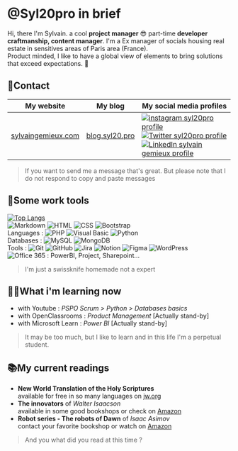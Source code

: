 # @Syl20pro in brief

Hi, there I'm Sylvain. a cool **project manager** 😎 part-time **developer craftmanship, content manager**. I'm a Ex manager of socials housing real estate in sensitives areas of Paris area (France). <br> Product minded, I like to have a global view of elements to bring solutions that exceed expectations. 🚀

## 📱Contact

| My website                                       |                 My blog                  | My social media profiles                                                                                                                                                                                                                                                                                                                                                                                                                                                                                          |
| ------------------------------------------------ | :--------------------------------------: | ----------------------------------------------------------------------------------------------------------------------------------------------------------------------------------------------------------------------------------------------------------------------------------------------------------------------------------------------------------------------------------------------------------------------------------------------------------------------------------------------------------------- |
| [sylvaingemieux.com](https://sylvaingemieux.com) | [blog.syl20.pro](https://blog.syl20.pro) | [![instagram syl20pro profile](https://img.shields.io/badge/-Instagram-C62828?style=flat-square&logo=instagram&logoColor=white)](https://www.instagram.com/syl20pro/) [![Twitter syl20pro profile](https://img.shields.io/badge/-twitter-1E88E5?style=flat-square&logo=twitter&logoColor=white)](https://twitter.com/syl20pro) [![LinkedIn sylvain gemieux profile](https://img.shields.io/badge/-LinkedIn-2867B2?style=flat-square&logo=linkedin&logoColor=white)](https://www.linkedin.com/in/sylvain-gemieux/) |

> If you want to send me a message that's great. But please note that I do not respond to copy and paste messages

## 🧰Some work tools

[![Top Langs](https://github-readme-stats.vercel.app/api/top-langs/?username=syl20pro&layout=compact)](https://github.com/syl20pro/github-readme-stats)  
 ![Markdown](https://img.shields.io/badge/Markdown-%23000000.svg?style=flat-square&logo=markdown&logoColor=white) ![HTML](https://img.shields.io/badge/-HTML5-E34F26?style=flat-square&logo=html5&logoColor=white) ![CSS](https://img.shields.io/badge/CSS%20-%231572B6.svg?style=flat-square&logo=css3&logoColor=white) ![Bootstrap](https://img.shields.io/badge/-Bootstrap-602C50?style=flat-square&logo=bootstrap&logoColor=white)  
Languages : ![PHP](https://img.shields.io/badge/-php-474a8a?style=flat-square&logo=php&logoColor=white)
![Visual Basic](https://img.shields.io/badge/-Visual%20Basic-blue?style=flat-square&logo=.net&logoColor=white) ![Python](https://img.shields.io/badge/-python-306998?style=flat-square&logo=python&logoColor=FFD43B)  
Databases : ![MySQL](https://img.shields.io/badge/-mySQL-00758F?style=flat-square&logo=mysql&logoColor=F29111) ![MongoDB](https://img.shields.io/badge/-mongoDB-3FA037?style=flat-square&logo=mongodb&logoColor=3F3E42)  
Tools : ![Git](https://img.shields.io/badge/-Git-F05032?style=flat-square&logo=git&logoColor=white) ![GitHub](https://img.shields.io/badge/-Github-black?style=flat-square&logo=github&logoColor=white) ![Jira](https://img.shields.io/badge/-Jira-blue?style=flat-square&logo=jira&logoColor=white) ![Notion](https://img.shields.io/badge/-Notion-black?style=flat-square&logo=notion&logoColor=white) ![Figma](https://img.shields.io/badge/-Figma-black?style=flat-square&logo=figma&logoColor=red) ![WordPress](https://img.shields.io/badge/-WordPress-00749C?style=flat-square&logo=wordpress&logoColor=white)  
![Office 365](https://img.shields.io/badge/-Office%20365-white?style=flat-square&logo=microsoft&logoColor=red) : PowerBI, Project, Sharepoint...

> I'm just a swissknife homemade not a expert

## 👨‍🎓What i'm learning now

- with Youtube : _PSPO Scrum > Python > Databases basics_
- with OpenClassrooms : _Product Management_ [Actually stand-by]
- with Microsoft Learn : _Power BI_ [Actually stand-by]

> It may be too much, but I like to learn and in this life I'm a perpetual student.

## 📚My current readings

- **New World Translation of the Holy Scriptures**  
  available for free in so many languages on [jw.org](https://www.jw.org/fr/biblioth%C3%A8que/bible/)
- **The innovators** of _Walter Isaacson_  
  available in some good bookshops or check on [Amazon](https://amzn.to/3hPC95d)
- **Robot series - The robots of Dawn** of _Isaac Asimov_  
  contact your favorite bookshop or watch on [Amazon](https://amzn.to/2UpgibS)

> And you what did you read at this time ?
